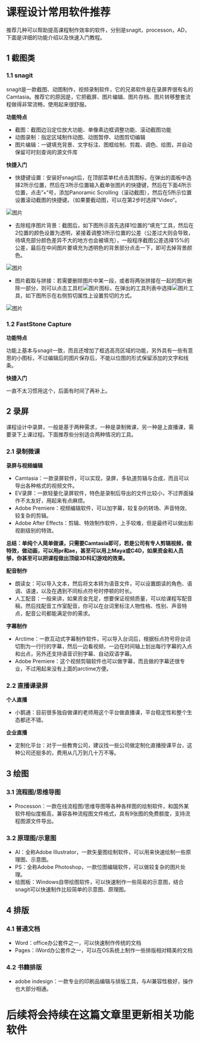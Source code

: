 # 课程设计常用软件推荐

推荐几种可以帮助提高课程制作效率的软件，分别是snagit，processon，AD，下面是详细的功能介绍以及快速入门教程。

## 1 截图类

### 1.1 snagit

snagit是一款截图、动图制作，视频录制软件，它的兄弟软件是在录屏界很有名的Camtasia。推荐它的原因是，它把截屏、图片编辑、图片存档、图片转移整套流程做得非常流畅，使用起来很舒服。

**功能特点**

* 截图：截图边沿定位放大功能、单像素边框调整功能、滚动截图功能
* 动图录制：指定区域制作动图、动图暂停、动图剪切编辑
* 图片编辑：一键填充背景、文字标注、图框绘制、剪裁、调色、绘图，并自动保留可时刻查询的源文件库

**快捷入门**

* 快捷键设置：安装好snagit后，在顶部菜单栏点击其图标，在弹出的面板中选择2所示位置，然后在3所示位置输入截单张图片的快捷键，然后在下面4所示位置，点击”+“号，添加Panoramic Scrolling（滚动截图），然后在5所示位置设置滚动截图的快捷键。（如果要截动图，可以在第2步时选择”Video“。

![图片](https://uploader.shimo.im/f/z6SOTMJbMwYxXlJK.png!thumbnail)

* 去除程序图片背景：截图后，如下图所示首先选择1位置的“填充”工具，然后在2位置的颜色设置为透明，紧接着调整3所示位置的公差（公差过大则会导致，待填充部分颜色差异不大的地方也会被填充），一般程序截图公差选择15%的公差，最后在中间图片要填充为透明色的背景部分点击一下，即可去掉背景颜色。

![图片](https://uploader.shimo.im/f/9LYRdBNpB8FyTQOT.png!thumbnail)

* 图片截取与拼接：若需要删除图片中某一段，或者将两张拼接在一起的图片删除一部分，则可以点击工具栏![图片](https://uploader.shimo.im/f/EsXG9vLe3fQ0Rfqb.png!thumbnail)图标，在弹出的工具列表中选择![图片](https://uploader.shimo.im/f/OZvh43C6dZEG9BMH.png!thumbnail)工具，如下图所示在右侧剪切属性上设置剪切的方式。

![图片](https://uploader.shimo.im/f/nxNJWdQCOmIkm1XX.png!thumbnail)

###  1.2 FastStone Capture

**功能特点**

功能上基本与snagit一致，而且还增加了框选高亮区域的功能，另外具有一些有意思的小图标，不过编辑后的图片保存后，不能以位图的形式保留添加的文字和线条。

**快捷入门**

一直不太习惯用这个，后面有时间了再补上。

## 2 录屏

课程设计中录屏，一般是基于两种需求，一种是录制微课，另一种是上直播课，需要录下上课过程。下面推荐些分别适合两种情况的工具。

### 2.1 录制微课

**录屏与视频编辑**

* Camtasia：一款录屏软件，可以实现，录屏，多轨道剪辑与合成，而且可以导出各种格式的视频文件。
* EV录屏：一款轻量化录屏软件，特色是录制后导出的文件比较小，不过界面操作不太友好，用起来有点麻烦。
* Adobe Premiere：视频编辑软件，可以加字幕，较复杂的转场、声音特效、较复杂的剪辑。
* Adobe After Effects：剪辑、特效制作软件，上手较难，但是最终可以做出影视剧级别的特效。

**总结：单纯个人简单做课，只需要Camtasia即可，若是公司有专人剪辑视频，做特效，做动画，可以用pr和ae，甚至可以用上Maya或C4D，如果资金和人员够，你甚至可以把课程做出顶级3D科幻游戏的效果。**

**配音制作**

* 朗读女：可以导入文本，然后将文本转为语音文件，可以设置朗读的角色、语调、语速，以及在遇到不同标点符号时停顿的时长。
* 人工配音：一般来讲，如果资金充足，想要保证视频质量，可以给课程写配音稿，然后找配音工作室配音，你可以在台词里标注人物性格、性别、声音特点，配音公司都能满足你的需求。

**字幕制作**

* Arctime：一款互动式字幕制作软件，可以导入台词后，根据标点符号将台词切割为一行行的字幕，然后一边看视频，一边在时间轴上划出每行字幕的入点和出点，另外还支持语音识别字幕、自动双语字幕。
* Adobe Premiere：这个视频剪辑软件也可以做字幕，而且做的字幕还很专业，不过用起来没有上面的arctime方便。
### 2.2 直播课录屏

**个人直播**

* 小鹅通：目前很多独自做课的老师用这个平台做直播课，平台稳定性和整个生态都还不错。

**企业直播**

* 定制化平台：对于一些教育公司，建议找一些公司做定制化直播授课平台，这种公司还挺多的，费用从几万到几十万不等。
## 3 绘图

### 3.1 流程图/思维导图

* Processon：一款在线流程图/思维导图等各种各样图的绘制软件，和国外某软件相似度极高，兼容各种流程图文件格式，具有9张图的免费额度，支持流程图源文件导出。

### 3.2 原理图/示意图

* AI：全称Adobe Illustrator，一款矢量图绘制软件，可以用来快速绘制一些原理图、示意图。
* PS：全称Adobe Photoshop，一款位图编辑软件，可以做较复杂的图片处理。
* 绘图板：Windows自带绘图软件，可以快速制作一些简易的示意图，结合snagit可以快速制作比较简单的示意图、原理图。
## 4 排版

### 4.1 普通文档

* Word：office办公套件之一，可以快速制作传统的文档
* Pages：iWord办公套件之一，可以在OS系统上制作一些排版相对精美的文档
### 4.2 书籍排版

* adobe indesign：一款专业的印刷品编辑与排版工具，与AI兼容性极好，操作也大部分相通。
# 后续将会持续在这篇文章里更新相关功能软件

